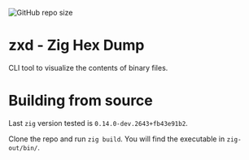 ![GitHub repo size](https://img.shields.io/github/repo-size/griush/zxd?style=for-the-badge&logo=github)
# zxd - Zig Hex Dump
CLI tool to visualize the contents of binary files.

# Building from source
Last `zig` version tested is `0.14.0-dev.2643+fb43e91b2`.

Clone the repo and run `zig build`. You will find the executable in `zig-out/bin/`.
